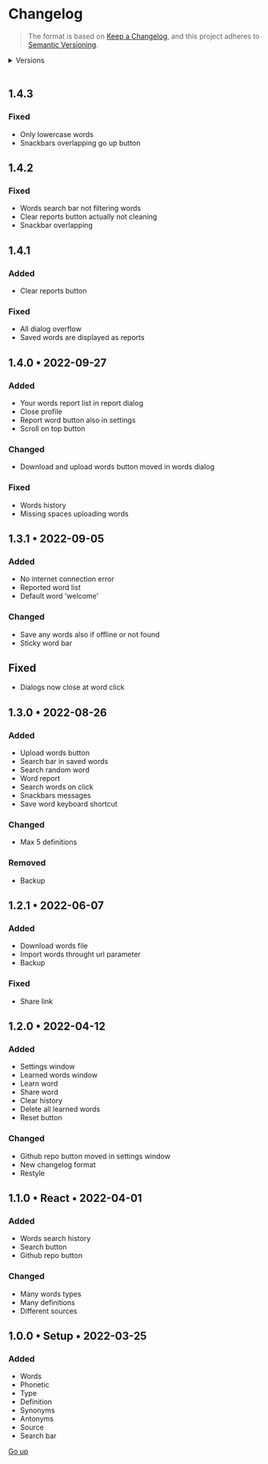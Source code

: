 # Changelog

> The format is based on [Keep a Changelog](https://keepachangelog.com/en/1.0.0/), and this project adheres to [Semantic Versioning](https://semver.org/spec/v2.0.0.html).

<details>
   <summary>Versions</summary>

-  [1.4.0](#140-•-2022-09-27)
-  [1.3.0](#130-•-2022-08-26)
-  [1.2.0](#120-•-2022-04-12)
-  [1.1.0](#110-•-react-•-2022-04-01)
-  [1.0.0](#100-•-setup-•-2022-03-25)
</details>

<br>

## 1.4.3

### Fixed

-  Only lowercase words
-  Snackbars overlapping go up button

## 1.4.2

### Fixed

-  Words search bar not filtering words
-  Clear reports button actually not cleaning
-  Snackbar overlapping

## 1.4.1

### Added

-  Clear reports button

### Fixed

-  All dialog overflow
-  Saved words are displayed as reports

## 1.4.0 • 2022-09-27

### Added

-  Your words report list in report dialog
-  Close profile
-  Report word button also in settings
-  Scroll on top button

### Changed

-  Download and upload words button moved in words dialog

### Fixed

-  Words history
-  Missing spaces uploading words

## 1.3.1 • 2022-09-05

### Added

-  No internet connection error
-  Reported word list
-  Default word 'welcome'

### Changed

-  Save any words also if offline or not found
-  Sticky word bar

## Fixed

-  Dialogs now close at word click

## 1.3.0 • 2022-08-26

### Added

-  Upload words button
-  Search bar in saved words
-  Search random word
-  Word report
-  Search words on click
-  Snackbars messages
-  Save word keyboard shortcut

### Changed

-  Max 5 definitions

### Removed

-  Backup

## 1.2.1 • 2022-06-07

### Added

-  Download words file
-  Import words throught url parameter
-  Backup

### Fixed

-  Share link

## 1.2.0 • 2022-04-12

### Added

-  Settings window
-  Learned words window
-  Learn word
-  Share word
-  Clear history
-  Delete all learned words
-  Reset button

### Changed

-  Github repo button moved in settings window
-  New changelog format
-  Restyle

## 1.1.0 • React • 2022-04-01

### Added

-  Words search history
-  Search button
-  Github repo button

### Changed

-  Many words types
-  Many definitions
-  Different sources

## 1.0.0 • Setup • 2022-03-25

### Added

-  Words
-  Phonetic
-  Type
-  Definition
-  Synonyms
-  Antonyms
-  Source
-  Search bar

[Go up](#changelog)
